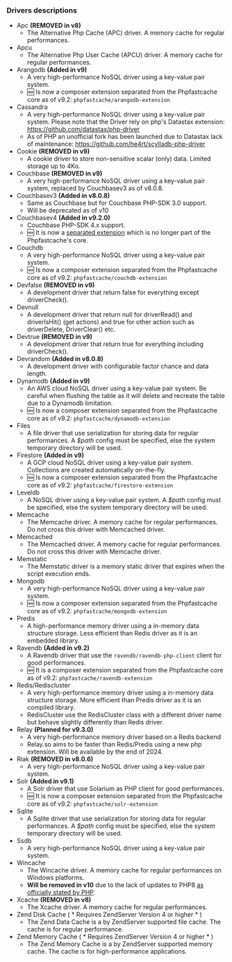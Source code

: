 ### Drivers descriptions
* Apc **(REMOVED in v8)**
  * The Alternative Php Cache (APC) driver. A memory cache for regular performances.
* Apcu
  * The Alternative Php User Cache (APCU) driver. A memory cache for regular performances.
* Arangodb **(Added in v9)**
  * A very high-performance NoSQL driver using a key-value pair system.
  * :new: Is now a composer extension separated from the Phpfastcache core as of v9.2: `phpfastcache/arangodb-extension`
* Cassandra
  * A very high-performance NoSQL driver using a key-value pair system. Please note that the Driver rely on php's Datastax extension: https://github.com/datastax/php-driver
  * As of PHP an unofficial fork has been launched due to Datastax lack of maintenance: https://github.com/he4rt/scylladb-php-driver
* Cookie **(REMOVED in v9)**
  * A cookie driver to store non-sensitive scalar (only) data. Limited storage up to 4Ko.
* Couchbase **(REMOVED in v9)**
  * A very high-performance NoSQL driver using a key-value pair system, replaced by Couchbasev3 as of v8.0.8.
* Couchbasev3 **(Added in v8.0.8)**
  * Same as Couchbase but for Couchbase PHP-SDK 3.0 support.
  * Will be deprecated as of v10
* Couchbasev4 **(Added in v9.2.0)**
  * Couchbase PHP-SDK 4.x support. 
  * :new: It is now a [separated extension](https://github.com/PHPSocialNetwork/couchbasev4-extension) which is no longer part of the Phpfastcache's core.
* Couchdb
  * A very high-performance NoSQL driver using a key-value pair system.
  * :new: Is now a composer extension separated from the Phpfastcache core as of v9.2: `phpfastcache/couchdb-extension`
* Devfalse **(REMOVED in v9)**
   * A development driver that return false for everything except driverCheck().
* Devnull
   * A development driver that return null for driverRead() and driverIsHit() (get actions) and true for other action such as driverDelete, DriverClear() etc.
* Devtrue **(REMOVED in v9)**
   * A development driver that return true for everything including driverCheck().
* Devrandom **(Added in v8.0.8)**
  * A development driver with configurable factor chance and data length.
* Dynamodb **(Added in v9)**
  * An AWS cloud NoSQL driver using a key-value pair system. Be careful when flushing the table as it will delete and recreate the table due to a Dynamodb limitation.
  * :new: Is now a composer extension separated from the Phpfastcache core as of v9.2: `phpfastcache/dynamodb-extension`
* Files
  * A file driver that use serialization for storing data for regular performances. A _$path_ config must be specified, else the system temporary directory will be used.
* Firestore **(Added in v9)**
  * A GCP cloud NoSQL driver using a key-value pair system. Collections are created automatically on-the-fly.
  * :new: Is now a composer extension separated from the Phpfastcache core as of v9.2: `phpfastcache/firestore-extension` 
* Leveldb
  * A NoSQL driver using a key-value pair system. A _$path_ config must be specified, else the system temporary directory will be used.
* Memcache
  * The Memcache driver. A memory cache for regular performances. Do not cross this driver with Memcached driver.
* Memcached
  * The Memcached driver. A memory cache for regular performances. Do not cross this driver with Memcache driver.
* Memstatic
  * The Memstatic driver is a memory static driver that expires when the script execution ends.
* Mongodb
  * A very high-performance NoSQL driver using a key-value pair system.
  * :new: Is now a composer extension separated from the Phpfastcache core as of v9.2: `phpfastcache/mongodb-extension`
* Predis
  * A high-performance memory driver using a in-memory data structure storage. Less efficient than Redis driver as it is an embedded library.
* Ravendb **(Added in v9.2)**
  * A Ravendb driver that use the `ravendb/ravendb-php-client` client for good performances.
  * :new: It is a composer extension separated from the Phpfastcache core as of v9.2: `phpfastcache/ravendb-extension`
* Redis/Rediscluster
  * A very high-performance memory driver using a in-memory data structure storage. More efficient than Predis driver as it is an compiled library.
  * RedisCluster use the RedisCluster class with a different driver name but behave slightly differently than Redis driver.
* Relay **(Planned for v9.3.0)**
  * A very high-performance memory driver based on a Redis backend
  * Relay.so aims to be faster than Redis/Predis using a new php extension. Will be available by the end of 2024.
* Riak **(REMOVED in v8.0.6)**
  * A very high-performance NoSQL driver using a key-value pair system.
* Solr **(Added in v9.1)**
  * A Solr driver that use Solarium as PHP client for good performances.
  * :new: It is now a composer extension separated from the Phpfastcache core as of v9.2: `phpfastcache/solr-extension`
* Sqlite
  * A Sqlite driver that use serialization for storing data for regular performances. A _$path_ config must be specified, else the system temporary directory will be used.
* Ssdb
  * A very high-performance NoSQL driver using a key-value pair system.
* Wincache
  * The Wincache driver. A memory cache for regular performances on Windows platforms.
  * **Will be removed in v10** due to the lack of updates to PHP8 [as officially stated by PHP](https://www.php.net/manual/en/install.windows.recommended.php).
* Xcache **(REMOVED in v8)**
  * The Xcache driver. A memory cache for regular performances.
* Zend Disk Cache ( * Requires ZendServer Version 4 or higher * )
  * The Zend Data Cache is a by ZendServer supported file cache. The cache is for regular performance.
* Zend Memory Cache ( * Requires ZendServer Version 4 or higher * )
  * The Zend Memory Cache is a by ZendServer supported memory cache. The cache is for high-performance applications.
